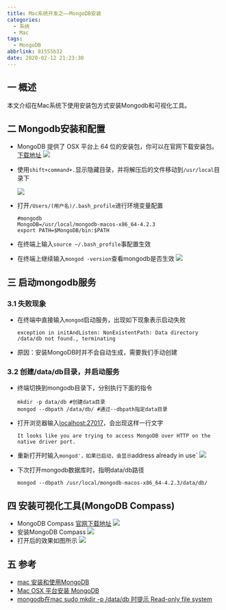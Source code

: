 ```yaml
---
title: Mac系统开发之——MongoDB安装
categories:
  - 系统
  - Mac
tags:
  - MongoDB
abbrlink: 81555b32
date: 2020-02-12 21:23:30
---
```

## 一 概述

本文介绍在Mac系统下使用安装包方式安装Mongodb和可视化工具。

<!--more-->

## 二 Mongodb安装和配置
* MongoDB 提供了 OSX 平台上 64 位的安装包，你可以在官网下载安装包。[下载地址][1]
![][11]

* 使用`shift+command+.`显示隐藏目录，并将解压后的文件移动到`/usr/local`目录下

  ![][12]
  
* 打开`/Users/(用户名)/.bash_profile`进行环境变量配置

  ```
  #mongodb
  MongoDB=/usr/local/mongodb-macos-x86_64-4.2.3
  export PATH=$MongoDB/bin:$PATH
  ```

* 在终端上输入`source ~/.bash_profile`事配置生效

* 在终端上继续输入`mongod -version`查看mongodb是否生效
![][13]

## 三 启动mongodb服务

### 3.1 失败现象

* 在终端中直接输入`mongod`启动服务，出现如下现象表示启动失败

  ```
  exception in initAndListen: NonExistentPath: Data directory /data/db not found., terminating
  ```

* 原因：安装MongoDB时并不会自动生成，需要我们手动创建

### 3.2 创建/data/db目录，并启动服务

* 终端切换到mongodb目录下，分别执行下面的指令

  ```
  mkdir -p data/db #创建data目录
  mongod --dbpath /data/db/ #通过--dbpath指定data目录
  ```

* 打开浏览器输入[localhost:27017][2]，会出现这样一行文字

  ```
  It looks like you are trying to access MongoDB over HTTP on the native driver port.
  ```

* 重新打开时输入`mongod'，如果已启动，会显示`address already in use`
![][15]

* 下次打开mongodb数据库时，指明data/db路径

  ```
  mongod --dbpath /usr/local/mongodb-macos-x86_64-4.2.3/data/db/
  ```

  

## 四 安装可视化工具(MongoDB Compass)

* MongoDB Compass [官网下载地址][3]
![][16]
* 安装MongoDB Compass
![][17]
* 打开后的效果如图所示
![][18]

## 五 参考
* [mac 安装和使用MongoDB][4]
* [Mac OSX 平台安装 MongoDB][5]
* [mongodb在mac sudo mkdir -p /data/db 时提示 Read-only file system][6]

[1]: https://www.mongodb.com/download-center#community
[2]:http://localhost:27017
[3]:https://www.mongodb.com/download-center/compass
[4]:https://www.jianshu.com/p/7241f7c83f4a
[5]:https://www.runoob.com/mongodb/mongodb-osx-install.html
[6]:https://www.cnblogs.com/HoverM/p/11897638.html


[11]:https://jsd.onmicrosoft.cn/gh/PGzxc/CDN/blog-image/mongodb-service-download-page.png
[12]:https://jsd.onmicrosoft.cn/gh/PGzxc/CDN/blog-image/monogo-upzip-mv-usr-local.png
[13]:https://jsd.onmicrosoft.cn/gh/PGzxc/CDN/blog-image/mongodb-terminal-version.png
[14]:https://jsd.onmicrosoft.cn/gh/PGzxc/CDN/blog-image/mongodb-mkdir-data-dbpath.png
[15]:https://jsd.onmicrosoft.cn/gh/PGzxc/CDN/blog-image/mongodb-mongod-in-use.png
[16]:https://jsd.onmicrosoft.cn/gh/PGzxc/CDN/blog-image/mongodb-compass-tools.png
[17]:https://jsd.onmicrosoft.cn/gh/PGzxc/CDN/blog-image/mongodb-compass-install.png
[18]:https://jsd.onmicrosoft.cn/gh/PGzxc/CDN/blog-image/mongodb-compass-open.png